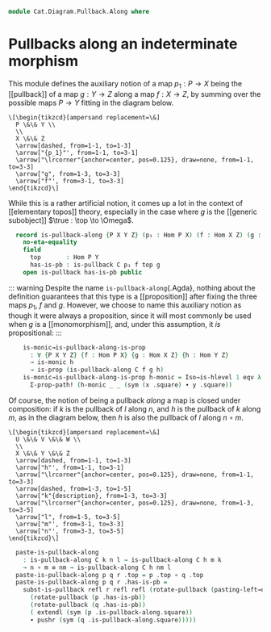 <!--
```agda
open import Cat.Diagram.Pullback.Properties
open import Cat.Diagram.Pullback
open import Cat.Prelude

import Cat.Displayed.Instances.Subobjects as Subobjs
import Cat.Reasoning as Cat
```
-->

```agda
module Cat.Diagram.Pullback.Along where
```

# Pullbacks along an indeterminate morphism

<!--
```agda
module _ {o ℓ} (C : Precategory o ℓ) where
  open Precategory C
```
-->

This module defines the auxiliary notion of a map $p_1 : P \to X$ being
the [[pullback]] of a map $g : Y \to Z$ along a map $f : X \to Z$, by
summing over the possible maps $P \to Y$ fitting in the diagram below.

~~~{.quiver}
\[\begin{tikzcd}[ampersand replacement=\&]
  P \&\& Y \\
  \\
  X \&\& Z
  \arrow[dashed, from=1-1, to=1-3]
  \arrow["{p_1}"', from=1-1, to=3-1]
  \arrow["\lrcorner"{anchor=center, pos=0.125}, draw=none, from=1-1, to=3-3]
  \arrow["g", from=1-3, to=3-3]
  \arrow["f"', from=3-1, to=3-3]
\end{tikzcd}\]
~~~

While this is a rather artificial notion, it comes up a lot in the
context of [[elementary topos]] theory, especially in the case where $g$
is the [[generic subobject]] $\true : \top \to \Omega$.

```agda
  record is-pullback-along {P X Y Z} (p₁ : Hom P X) (f : Hom X Z) (g : Hom Y Z) : Type (o ⊔ ℓ) where
    no-eta-equality
    field
      top       : Hom P Y
      has-is-pb : is-pullback C p₁ f top g
    open is-pullback has-is-pb public
```

<!--
```agda
open is-pullback-along
open is-pullback
open Pullback

module _ {o ℓ} {C : Precategory o ℓ} where
  open Subobjs C
  open Cat C

  private
    unquoteDecl eqv = declare-record-iso eqv (quote is-pullback-along)
    variable
      U V W X Y Z : Ob
      f g h k m n l nm : Hom X Y
  abstract
```
-->

::: warning
Despite the name `is-pullback-along`{.Agda}, nothing about the
definition guarantees that this type is a [[proposition]] after fixing
the three maps $p_1$, $f$ and $g$. However, we choose to name this
auxiliary notion as though it were always a proposition, since it will
most commonly be used when $g$ is a [[monomorphism]], and, under this
assumption, it *is* propositional:
:::

```agda
    is-monic→is-pullback-along-is-prop
      : ∀ {P X Y Z} {f : Hom P X} {g : Hom X Z} {h : Hom Y Z}
      → is-monic h
      → is-prop (is-pullback-along C f g h)
    is-monic→is-pullback-along-is-prop h-monic = Iso→is-hlevel 1 eqv λ (_ , x) (_ , y) →
      Σ-prop-path! (h-monic _ _ (sym (x .square) ∙ y .square))
```

Of course, the notion of being a pullback *along* a map is closed under
composition: if $k$ is the pullback of $l$ along $n$, and $h$ is the
pullback of $k$ along $m$, as in the diagram below, then $h$ is also the
pullback of $l$ along $n \circ m$.

~~~{.quiver}
\[\begin{tikzcd}[ampersand replacement=\&]
  U \&\& V \&\& W \\
  \\
  X \&\& Y \&\& Z
  \arrow[dashed, from=1-1, to=1-3]
  \arrow["h"', from=1-1, to=3-1]
  \arrow["\lrcorner"{anchor=center, pos=0.125}, draw=none, from=1-1, to=3-3]
  \arrow[dashed, from=1-3, to=1-5]
  \arrow["k"{description}, from=1-3, to=3-3]
  \arrow["\lrcorner"{anchor=center, pos=0.125}, draw=none, from=1-3, to=3-5]
  \arrow["l", from=1-5, to=3-5]
  \arrow["m"', from=3-1, to=3-3]
  \arrow["n"', from=3-3, to=3-5]
\end{tikzcd}\]
~~~

```agda
  paste-is-pullback-along
    : is-pullback-along C k n l → is-pullback-along C h m k
    → n ∘ m ≡ nm → is-pullback-along C h nm l
  paste-is-pullback-along p q r .top = p .top ∘ q .top
  paste-is-pullback-along p q r .has-is-pb =
    subst-is-pullback refl r refl refl (rotate-pullback (pasting-left→outer-is-pullback
      (rotate-pullback (p .has-is-pb))
      (rotate-pullback (q .has-is-pb))
      ( extendl (sym (p .is-pullback-along.square))
      ∙ pushr (sym (q .is-pullback-along.square)))))
```

